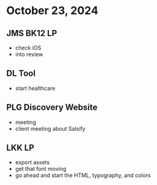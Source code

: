 # October 23, 2024

## JMS BK12 LP
- check iOS
- into review

## DL Tool
- start healthcare

## PLG Discovery Website
- meeting
- client meeting about Salsify

## LKK LP
- export assets
- get that font moving
- go ahead and start the HTML, typography, and colors